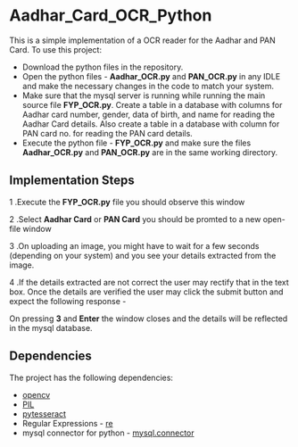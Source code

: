 # Aadhar_Card_OCR_Python
This is a simple implementation of a OCR reader for the Aadhar and PAN Card. To use this project: 
- Download the python files in the repository.
- Open the python files - **Aadhar_OCR.py** and **PAN_OCR.py** in any IDLE and make the necessary changes in the code to match your system.
- Make sure that the mysql server is running while running the main source file **FYP_OCR.py**. Create a table in a database with columns for Aadhar card number, gender, data of birth, and name for reading the Aadhar Card details. Also create a table in a database with column for PAN card no. for reading the PAN card details.
- Execute the python file - **FYP_OCR.py** and make sure the files **Aadhar_OCR.py** and **PAN_OCR.py** are in the same working directory.

## Implementation Steps
1 .Execute the **FYP_OCR.py** file you should observe this window  <br>

2 .Select **Aadhar Card** or **PAN Card** you should be promted to a new open-file window  <br>

3 .On uploading an image, you might have to wait for a few seconds (depending on your system) and you see your details extracted from the image. <br>

4 .If the details extracted are not correct the user may rectify that in the text box. Once the details are verified the user may click the submit button and expect the following response - <br>

On pressing **3** and **Enter** the window closes and the details will be reflected in the mysql database. 

## Dependencies
The project has the following dependencies:
- [opencv](https://pypi.org/project/opencv-python/)
- [PIL](https://pypi.org/project/Pillow/2.2.2/)
- [pytesseract](https://pypi.org/project/pytesseract/)
- Regular Expressions - [re](https://pypi.org/project/regex/)
- mysql connector for python - [mysql.connector](https://pypi.org/project/mysql-connector-python/)
